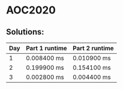 # AOC2020
## Solutions:
| Day | Part 1 runtime | Part 2 runtime | 
|-----|----------------|----------------|
|1    | 0.008400 ms    | 0.010900 ms    |
|2    | 0.199900 ms    | 0.154100 ms    |
|3    | 0.002800 ms    | 0.004400 ms    |
